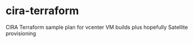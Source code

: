 # cira-terraform
CIRA Terraform sample plan for vcenter VM builds plus hopefully Satellite provisioning
